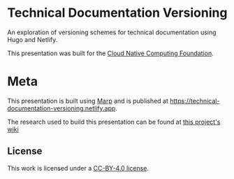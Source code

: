 # Technical Documentation Versioning

An exploration of versioning schemes for technical documentation using Hugo and Netlify.

This presentation was built for the [Cloud Native Computing Foundation](https://www.cncf.io/).

# Meta

This presentation is built using [Marp](https://marp.app/) and is published at https://technical-documentation-versioning.netlify.app.

The research used to build this presentation can be found at [this project's wiki](https://github.com/nate-double-u/technical-documentation-versioning/wiki)

## License

This work is licensed under a [CC-BY-4.0 license](./LICENSE). 

